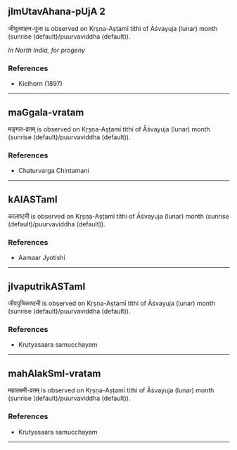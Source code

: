 ## jImUtavAhana-pUjA 2
जीमूतवाहन-पूजा is observed on Kṛṣṇa-Aṣṭamī tithi of Āśvayuja (lunar) month (sunrise (default)/puurvaviddha (default)).

_In North India, for progeny_
### References
* Kielhorn (1897)


---
## maGgala-vratam
मङ्गल-व्रतम् is observed on Kṛṣṇa-Aṣṭamī tithi of Āśvayuja (lunar) month (sunrise (default)/puurvaviddha (default)).


### References
* Chaturvarga Chintamani


---
## kAlASTamI
कालाष्टमी is observed on Kṛṣṇa-Aṣṭamī tithi of Āśvayuja (lunar) month (sunrise (default)/puurvaviddha (default)).


### References
* Aamaar Jyotishi


---
## jIvaputrikASTamI
जीवपुत्रिकाष्टमी is observed on Kṛṣṇa-Aṣṭamī tithi of Āśvayuja (lunar) month (sunrise (default)/puurvaviddha (default)).


### References
* Krutyasaara samucchayam


---
## mahAlakSmI-vratam
महालक्ष्मी-व्रतम् is observed on Kṛṣṇa-Aṣṭamī tithi of Āśvayuja (lunar) month (sunrise (default)/puurvaviddha (default)).


### References
* Krutyasaara samucchayam


---
